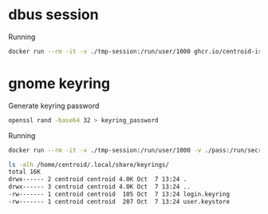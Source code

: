 # dbus session
Running

```bash
docker run --rm -it -v ./tmp-session:/run/user/1000 ghcr.io/centroid-is/dbus-session:latest
```

# gnome keyring
Generate keyring password 
```bash
openssl rand -base64 32 > keyring_password
```

Running

```bash
docker run --rm -it -v ./tmp-session:/run/user/1000 -v ./pass:/run/secrets -e DBUS_SESSION_BUS_ADDRESS="unix:path=/run/user/1000/bus" ghcr.io/centroid-is/gnome-keyring:latest
```

```bash
ls -alh /home/centroid/.local/share/keyrings/
total 16K
drwx------ 2 centroid centroid 4.0K Oct  7 13:24 .
drwx------ 3 centroid centroid 4.0K Oct  7 13:24 ..
-rw------- 1 centroid centroid  105 Oct  7 13:24 login.keyring
-rw------- 1 centroid centroid  207 Oct  7 13:24 user.keystore
```